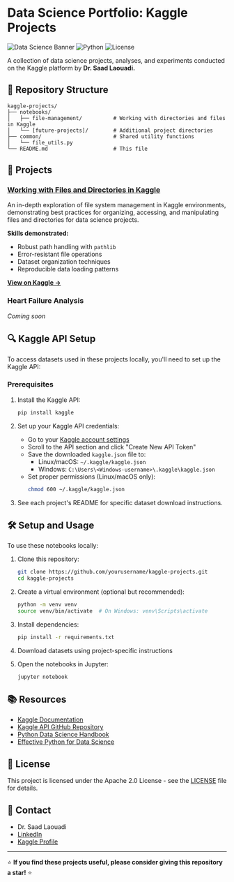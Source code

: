 # Data Science Portfolio: Kaggle Projects

![Data Science Banner](https://img.shields.io/badge/Data%20Science-Portfolio-blue)
![Python](https://img.shields.io/badge/Python-3.9%2B-brightgreen)
![License](https://img.shields.io/badge/License-MIT-yellow)

A collection of data science projects, analyses, and experiments conducted on the Kaggle platform by **Dr. Saad Laouadi.**

## 📂 Repository Structure

```
kaggle-projects/
├── notebooks/
│   ├── file-management/          # Working with directories and files in Kaggle
│   └── [future-projects]/        # Additional project directories
├── common/                       # Shared utility functions
│   └── file_utils.py
└── README.md                     # This file
```

## 🚀 Projects

### [Working with Files and Directories in Kaggle](./notebooks/file-management/)

An in-depth exploration of file system management in Kaggle environments, demonstrating best practices for organizing, accessing, and manipulating files and directories for data science projects.

**Skills demonstrated:**
- Robust path handling with `pathlib`
- Error-resistant file operations
- Dataset organization techniques
- Reproducible data loading patterns

**[View on Kaggle →](https://www.kaggle.com/code/saadlaouadi/working-with-directories-and-files-in-kaggle)**

### Heart Failure Analysis

*Coming soon*

## 🔍 Kaggle API Setup

To access datasets used in these projects locally, you'll need to set up the Kaggle API:

### Prerequisites
1. Install the Kaggle API:
   ```bash
   pip install kaggle
   ```

2. Set up your Kaggle API credentials:
   - Go to your [Kaggle account settings](https://www.kaggle.com/account)
   - Scroll to the API section and click "Create New API Token"
   - Save the downloaded `kaggle.json` file to:
     - Linux/macOS: `~/.kaggle/kaggle.json`
     - Windows: `C:\Users\<Windows-username>\.kaggle\kaggle.json`
   - Set proper permissions (Linux/macOS only):
     ```bash
     chmod 600 ~/.kaggle/kaggle.json
     ```

3. See each project's README for specific dataset download instructions.

## 🛠️ Setup and Usage

To use these notebooks locally:

1. Clone this repository:
   ```bash
   git clone https://github.com/yourusername/kaggle-projects.git
   cd kaggle-projects
   ```

2. Create a virtual environment (optional but recommended):
   ```bash
   python -m venv venv
   source venv/bin/activate  # On Windows: venv\Scripts\activate
   ```

3. Install dependencies:
   ```bash
   pip install -r requirements.txt
   ```

4. Download datasets using project-specific instructions

5. Open the notebooks in Jupyter:
   ```bash
   jupyter notebook
   ```

## 📚 Resources

- [Kaggle Documentation](https://www.kaggle.com/docs)
- [Kaggle API GitHub Repository](https://github.com/Kaggle/kaggle-api)
- [Python Data Science Handbook](https://jakevdp.github.io/PythonDataScienceHandbook/)
- [Effective Python for Data Science](https://www.effectivepython.com/)

## 📝 License

This project is licensed under the Apache 2.0 License - see the [LICENSE](LICENSE) file for details.

## 📧 Contact

- Dr. Saad Laouadi
- [LinkedIn](https://www.linkedin.com/in/saad-laouadi/)
- [Kaggle Profile](https://www.kaggle.com/saadlaouadi)

---

⭐ **If you find these projects useful, please consider giving this repository a star!** ⭐

